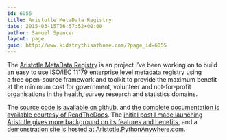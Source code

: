 ```yaml
---
id: 6055
title: Aristotle MetaData Registry
date: 2015-03-15T06:57:52+00:00
author: Samuel Spencer
layout: page
guid: http://www.kidstrythisathome.com/?page_id=6055
---
```

The [Aristotle MetaData Registry](https://github.com/aristotle-mdr/aristotle-metadata-registry) is an project I&#8217;ve been working on to build an easy to use ISO/IEC 11179 enterprise level metadata registry using a free open-source framework and toolkit to provide the maximum benefit at the minimum cost for government, volunteer and not-for-profit organisations in the health, survey research and statistics domains.

The [source code is available on github](https://github.com/aristotle-mdr/aristotle-metadata-registry), and [the complete documentation is available courtesy of ReadTheDocs](http://aristotle-metadata-registry.readthedocs.org/). The [initial post I made launching Aristotle gives more background on its features and benefits](http://www.kidstrythisathome.com/2015/02/aristotle-metadata-registry-my-worst-kept-secret/ "Aristotle-Metadata-Registry – My worst kept secret"), and a [demonstration site is hosted at Aristotle.PythonAnywhere.com](http://aristotle.pythonanywhere.com).